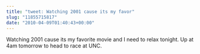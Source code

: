 ```yaml
---
title: "tweet: Watching 2001 cause its my favor"
slug: "11855715817"
date: "2010-04-09T01:40:43+00:00"
---
```

Watching 2001 cause its my favorite movie and I need to relax tonight. Up at 4am tomorrow to head to race at UNC.